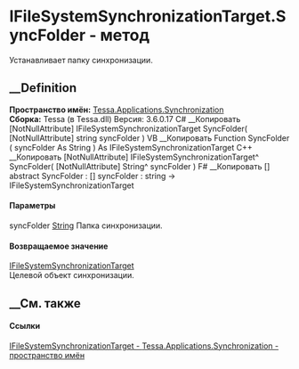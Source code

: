 # IFileSystemSynchronizationTarget.SyncFolder - метод
Устанавливает папку синхронизации.
## __Definition
 **Пространство имён:**
[Tessa.Applications.Synchronization](N_Tessa_Applications_Synchronization.htm)  
 **Сборка:** Tessa (в Tessa.dll) Версия: 3.6.0.17
C# __Копировать
    [NotNullAttribute]
    IFileSystemSynchronizationTarget SyncFolder(
    	[NotNullAttribute] string syncFolder
    )
VB __Копировать
    <NotNullAttribute>
    Function SyncFolder ( 
    	<NotNullAttribute> syncFolder As String
    ) As IFileSystemSynchronizationTarget
C++ __Копировать
    [NotNullAttribute]
    IFileSystemSynchronizationTarget^ SyncFolder(
    	[NotNullAttribute] String^ syncFolder
    )
F# __Копировать
     [<NotNullAttribute>]
    abstract SyncFolder : 
            [<NotNullAttribute>] syncFolder : string -> IFileSystemSynchronizationTarget 
#### Параметры
syncFolder [String](https://learn.microsoft.com/dotnet/api/system.string)
     Папка синхронизации. 
#### Возвращаемое значение
[IFileSystemSynchronizationTarget](T_Tessa_Applications_Synchronization_IFileSystemSynchronizationTarget.htm)  
Целевой объект синхронизации.
## __См. также
#### Ссылки
[IFileSystemSynchronizationTarget -
](T_Tessa_Applications_Synchronization_IFileSystemSynchronizationTarget.htm)
[Tessa.Applications.Synchronization - пространство
имён](N_Tessa_Applications_Synchronization.htm)
